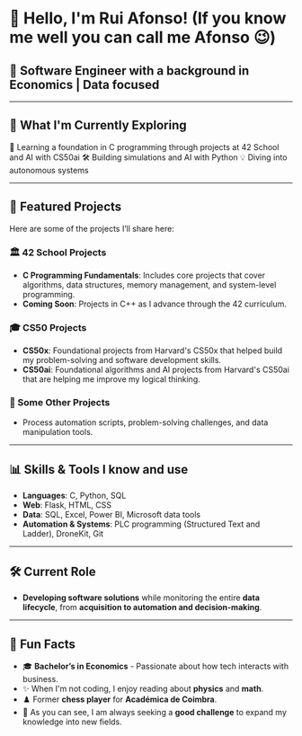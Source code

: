 # 👋 Hello, I'm Rui Afonso! (If you know me well you can call me Afonso 😉)
## 🌱 Software Engineer with a background in Economics | Data focused

---

## 🔧 What I'm Currently Exploring

📖 Learning a foundation in C programming through projects at 42 School and AI with CS50ai
🛠️ Building simulations and AI with Python
💡 Diving into autonomous systems 

---

## 📂 Featured Projects
Here are some of the projects I’ll share here:
### 🏛️ 42 School Projects
- **C Programming Fundamentals**: Includes core projects that cover algorithms, data structures, memory management, and system-level programming.
- **Coming Soon**: Projects in C++ as I advance through the 42 curriculum.

### 🎓 CS50 Projects
- **CS50x**: Foundational projects from Harvard's CS50x that helped build my problem-solving and software development skills.
- **CS50ai**: Foundational algorithms and AI projects from Harvard's CS50ai that are helping me improve my logical thinking.

### 🚀 Some Other Projects
- Process automation scripts, problem-solving challenges, and data manipulation tools.

---

## 📊 Skills & Tools I know and use
- **Languages**: C, Python, SQL
- **Web**: Flask, HTML, CSS
- **Data**: SQL, Excel, Power BI, Microsoft data tools
- **Automation & Systems**: PLC programming (Structured Text and Ladder), DroneKit, Git

---

## 🛠️ Current Role  
- **Developing software solutions** while monitoring the entire **data lifecycle**, from **acquisition to automation and decision-making**.

---

## 🌱 Fun Facts
- 🎓 **Bachelor’s in Economics** - Passionate about how tech interacts with business.
- ✨ When I'm not coding, I enjoy reading about **physics** and **math**.
- ♟️ Former **chess player** for **Académica de Coimbra**.
- 💪 As you can see, I am always seeking a **good challenge** to expand my knowledge into new fields.
